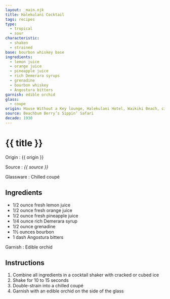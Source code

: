 ```yaml
---
layout: _main.njk
title: Halekulani Cocktail
tags: recipes
type:
  - tropical
  - sour
characteristic:
  - shaken
  - strained
base: bourbon whiskey base
ingredients:
  - lemon juice
  - orange juice
  - pineapple juice
  - rich Demerara syrups
  - grenadine
  - bourbon whiskey
  - Angostura bitters
garnish: edible orchid
glass:
  - coupe
origin: House Without a Key lounge, Halekulani Hotel, Waikiki Beach, circa 1930s
source: Beachbum Berry’s Sippin’ Safari
decade: 1930
---
```

<!-- markdownlint-disable MD025 -->
# {{ title }}
<!-- markdownlint-disable MD025 -->

Origin
  : {{ origin }}

Source
  : <cite>{{ source }}</cite>

Glassware
  : Chilled coupé

## Ingredients

* 1/2 ounce fresh lemon juice
* 1/2 ounce fresh orange juice
* 1/2 ounce fresh pineapple juice
* 1/4 ounce rich Demerara syrup
* 1/2 ounce grenadine
* 1&frac12; ounces bourbon
* 1 dash Angostura bitters

Garnish
  : Edible orchid

## Instructions

1. Combine all ingredients in a cocktail shaker with cracked or cubed ice
2. Shake for 10 to 15 seconds
3. Double-strain into a chilled coupé
4. Garnish with an edible orchid on the side of the glass
